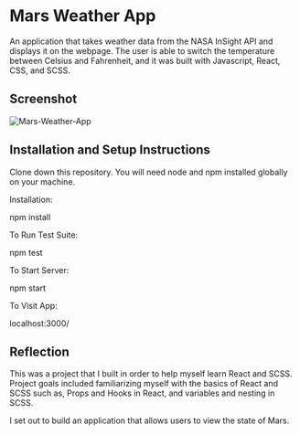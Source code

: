 # Mars Weather App

An application that takes weather data from the NASA InSight API and displays it on the webpage. The user is able to switch the temperature between Celsius and Fahrenheit, and it was built with Javascript, React, CSS, and SCSS.

## Screenshot

  ![Mars-Weather-App](https://user-images.githubusercontent.com/97766663/195713981-77a3211a-d181-46c2-9843-ad35c73b1ece.png)

## Installation and Setup Instructions

Clone down this repository. You will need node and npm installed globally on your machine.

Installation:

npm install

To Run Test Suite:

npm test

To Start Server:

npm start

To Visit App:

localhost:3000/

## Reflection

This was a project that I built in order to help myself learn React and SCSS. Project goals included familiarizing myself with the basics of React and SCSS such as, Props and Hooks in React, and variables and nesting in SCSS.

I set out to build an application that allows users to view the state of Mars.
